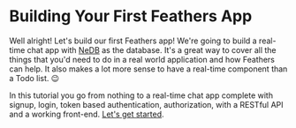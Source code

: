 # Building Your First Feathers App

Well alright! Let's build our first Feathers app! We're going to build a real-time chat app with [NeDB](https://github.com/louischatriot/nedb) as the database. It's a great way to cover all the things that you'd need to do in a real world application and how Feathers can help. It also makes a lot more sense to have a real-time component than a Todo list. 😉

In this tutorial you go from nothing to a real-time chat app complete with signup, login, token based authentication, authorization, with a RESTful API and a working front-end. [Let's get started](./scaffolding.md).